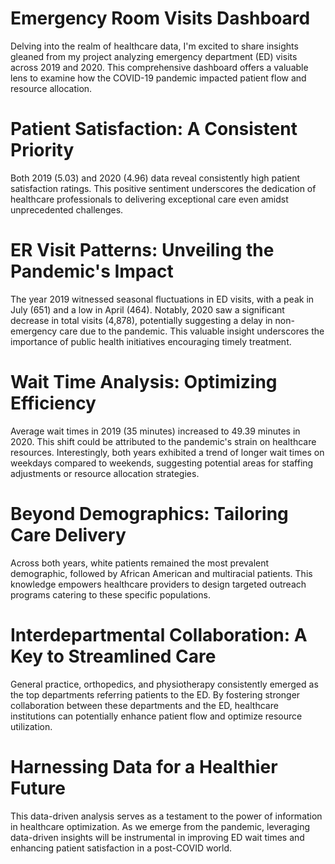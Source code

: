 # Emergency Room Visits Dashboard

Delving into the realm of healthcare data, I'm excited to share insights gleaned from my project analyzing emergency department (ED) visits across 2019 and 2020. This comprehensive dashboard offers a valuable lens to examine how the COVID-19 pandemic impacted patient flow and resource allocation.

# Patient Satisfaction: A Consistent Priority
Both 2019 (5.03) and 2020 (4.96) data reveal consistently high patient satisfaction ratings. This positive sentiment underscores the dedication of healthcare professionals to delivering exceptional care even amidst unprecedented challenges.

# ER Visit Patterns: Unveiling the Pandemic's Impact
The year 2019 witnessed seasonal fluctuations in ED visits, with a peak in July (651) and a low in April (464). Notably, 2020 saw a significant decrease in total visits (4,878), potentially suggesting a delay in non-emergency care due to the pandemic. This valuable insight underscores the importance of public health initiatives encouraging timely treatment.

# Wait Time Analysis: Optimizing Efficiency
Average wait times in 2019 (35 minutes) increased to 49.39 minutes in 2020. This shift could be attributed to the pandemic's strain on healthcare resources. Interestingly, both years exhibited a trend of longer wait times on weekdays compared to weekends, suggesting potential areas for staffing adjustments or resource allocation strategies.

# Beyond Demographics: Tailoring Care Delivery
Across both years, white patients remained the most prevalent demographic, followed by African American and multiracial patients. This knowledge empowers healthcare providers to design targeted outreach programs catering to these specific populations.

# Interdepartmental Collaboration: A Key to Streamlined Care
General practice, orthopedics, and physiotherapy consistently emerged as the top departments referring patients to the ED. By fostering stronger collaboration between these departments and the ED, healthcare institutions can potentially enhance patient flow and optimize resource utilization.

# Harnessing Data for a Healthier Future
This data-driven analysis serves as a testament to the power of information in healthcare optimization. As we emerge from the pandemic, leveraging data-driven insights will be instrumental in improving ED wait times and enhancing patient satisfaction in a post-COVID world.
